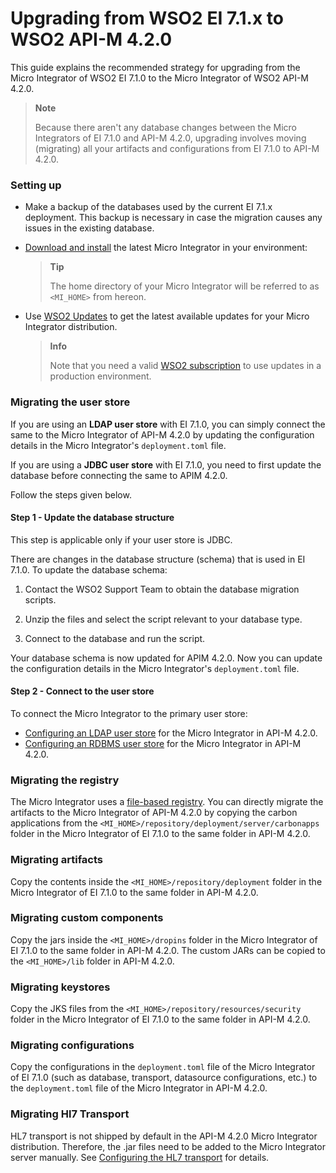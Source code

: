 # Upgrading from WSO2 EI 7.1.x to WSO2 API-M 4.2.0 

This guide explains the recommended strategy for upgrading from the Micro Integrator of WSO2 EI 7.1.0 to the Micro Integrator of WSO2 API-M 4.2.0. 

> **Note**
>
>	Because there aren't any database changes between the Micro Integrators of EI 7.1.0 and API-M 4.2.0, upgrading involves moving (migrating) all your artifacts and configurations from EI 7.1.0 to API-M 4.2.0.

### Setting up

-	Make a backup of the databases used by the current EI 7.1.x deployment. This backup is necessary in case the migration causes any issues in the existing database.
-	[Download and install](https://apim.docs.wso2.com/en/4.2.0/install-and-setup/install/installing-the-product/installing-mi) the latest Micro Integrator in your environment:

	> **Tip**
	>
	>	The home directory of your Micro Integrator will be referred to as `<MI_HOME>` from hereon.

-	Use [WSO2 Updates](https://updates.docs.wso2.com/en/latest/updates/overview/) to get the latest available updates for your Micro Integrator distribution.

	> **Info**
	>
	>	Note that you need a valid [WSO2 subscription](https://wso2.com/subscription) to use updates in a production environment.

### Migrating the user store

If you are using an **LDAP user store** with EI 7.1.0, you can simply connect the same to the Micro Integrator of API-M 4.2.0 by updating the configuration details in the Micro Integrator's `deployment.toml` file. 

If you are using a **JDBC user store** with EI 7.1.0, you need to first update the database before connecting the same to APIM 4.2.0.

Follow the steps given below.

#### Step 1 - Update the database structure

This step is applicable only if your user store is JDBC. 

There are changes in the database structure (schema) that is used in EI 7.1.0. To update the database schema:

1. Contact the WSO2 Support Team to obtain the database migration scripts.

2. Unzip the files and select the script relevant to your database type.

3. Connect to the database and run the script.

Your database schema is now updated for APIM 4.2.0. Now you can update the configuration details in the Micro Integrator's `deployment.toml` file.

#### Step 2 - Connect to the user store

To connect the Micro Integrator to the primary user store:

-	[Configuring an LDAP user store](https://apim.docs.wso2.com/en/4.2.0/install-and-setup/setup/mi-setup/user_stores/setting_up_a_userstore/#configuring-an-ldap-user-store) for the Micro Integrator in API-M 4.2.0.
-	[Configuring an RDBMS user store](https://apim.docs.wso2.com/en/4.2.0/install-and-setup/setup/mi-setup/user_stores/setting_up_a_userstore/#configuring-an-rdbms-user-store) for the Micro Integrator in API-M 4.2.0.

### Migrating the registry

The Micro Integrator uses a [file-based registry](https://apim.docs.wso2.com/en/4.2.0/install-and-setup/setup/mi-setup/deployment/file_based_registry). You can directly migrate the artifacts to the Micro Integrator of API-M 4.2.0 by copying the carbon applications from the `<MI_HOME>/repository/deployment/server/carbonapps` folder in the Micro Integrator of EI 7.1.0 to the same folder in API-M 4.2.0. 

### Migrating artifacts

Copy the contents inside the `<MI_HOME>/repository/deployment` folder in the Micro Integrator of EI 7.1.0 to the same folder in API-M 4.2.0.

### Migrating custom components

Copy the jars inside the `<MI_HOME>/dropins` folder in the Micro Integrator of EI 7.1.0 to the same folder in API-M 4.2.0. The custom JARs can be copied to the `<MI_HOME>/lib` folder in API-M 4.2.0.

### Migrating keystores

Copy the JKS files from the `<MI_HOME>/repository/resources/security` folder in the Micro Integrator of EI 7.1.0 to the same folder in API-M 4.2.0.

### Migrating configurations

Copy the configurations in the `deployment.toml` file of the Micro Integrator of EI 7.1.0 (such as database, transport, datasource configurations, etc.) to the `deployment.toml` file of the Micro Integrator in API-M 4.2.0.

### Migrating Hl7 Transport

HL7 transport is not shipped by default in the API-M 4.2.0 Micro Integrator distribution. Therefore, the .jar files need to be added to the Micro Integrator server manually. See [Configuring the HL7 transport](https://apim.docs.wso2.com/en/4.2.0/install-and-setup/setup/mi-setup/transport_configurations/configuring-transports/#configuring-the-hl7-transport) for details.
